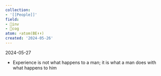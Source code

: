 ```yaml
---
collection:
- '[[People]]'
field:
- 🐢inv
- 👾cog
atom: ⚡️atom(BE⬇️⬆️)
created: '2024-05-26'
---
```


2024-05-27
- Experience is not what happens to a man; it is what a man does with what happens to him
